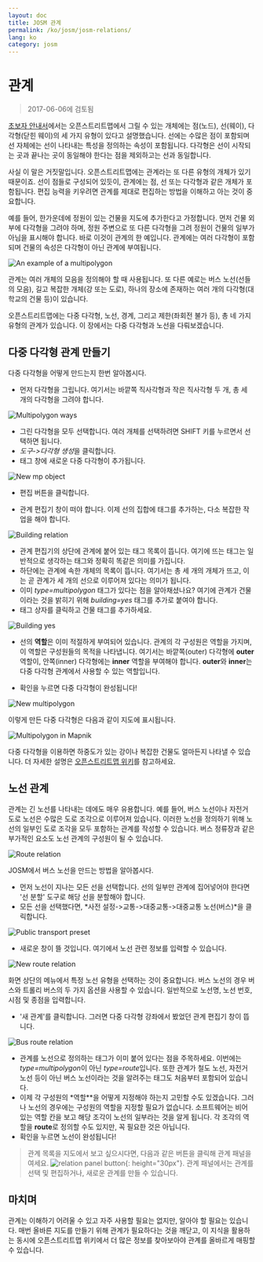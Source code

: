 ```yaml
---
layout: doc
title: JOSM 관계
permalink: /ko/josm/josm-relations/
lang: ko
category: josm
---
```


관계
==========

> 2017-06-06에 검토됨  

[초보자 안내서](/ko/beginner)에서는 오픈스트리트맵에서 그릴 수 있는 개체에는 점(노드), 선(웨이), 다각형(닫힌 웨이)의 세 가지 유형이 있다고 설명했습니다. 선에는 수많은 점이 포함되며 선 자체에는 선이 나타내는 특성을 정의하는 속성이 포함됩니다. 다각형은 선이 시작되는 곳과 끝나는 곳이 동일해야 한다는 점을 제외하고는 선과 동일합니다.  

사실 이 말은 거짓말입니다. 오픈스트리트맵에는 관계라는 또 다른 유형의 개체가 있기 때문이죠.
선이 점들로 구성되어 있듯이, 관계에는 점, 선 또는 다각형과 같은 개체가 포함됩니다. 편집 능력을 키우려면 관계를 제대로 편집하는 방법을 이해하고 아는 것이 중요합니다.  

예를 들어, 한가운데에 정원이 있는 건물을 지도에 추가한다고 가정합니다. 먼저 건물 외부에 다각형을 그려야 하며, 정원 주변으로 또 다른 다각형을 그려 정원이 건물의 일부가 아님을 표시해야 합니다. 바로 이것이 관계의 한 예입니다. 관계에는 여러 다각형이 포함되며 건물의 속성은 다각형이 아닌 관계에 부여됩니다.  

![An example of a multipolygon][]

관계는 여러 개체의 모음을 정의해야 할 때 사용됩니다. 또 다른 예로는 버스 노선(선들의 모음), 길고 복잡한 개체(강 또는 도로), 하나의 장소에 존재하는 여러 개의 다각형(대학교의 건물 등)이 있습니다.  

오픈스트리트맵에는 다중 다각형, 노선, 경계, 그리고 제한(좌회전 불가 등), 총 네 가지 유형의 관계가 있습니다. 이 장에서는 다중 다각형과 노선을 다뤄보겠습니다.  

다중 다각형 관계 만들기
-------------------------------

다중 다각형을 어떻게 만드는지 한번 알아봅시다.  

- 먼저 다각형을 그립니다. 여기서는 바깥쪽 직사각형과 작은 직사각형 두 개, 총 세 개의 다각형을 그려야 합니다.

![Multipolygon ways][]

- 그린 다각형을 모두 선택합니다. 여러 개체를 선택하려면 SHIFT 키를 누르면서 선택하면 됩니다.  
-  *도구->다각형 생성*을 클릭합니다.  
- 태그 창에 새로운 다중 다각형이 추가됩니다.

![New mp object][]

- 편집 버튼을 클릭합니다.  

- 관계 편집기 창이 떠야 합니다. 이제 선의 집합에 태그를 추가하는, 다소 복잡한 작업을 해야 합니다.  

![Building relation][]

- 관계 편집기의 상단에 관계에 붙어 있는 태그 목록이 뜹니다. 여기에 뜨는 태그는 일반적으로 생각하는 태그와 정확히 똑같은 의미를 가집니다.  
- 하단에는 관계에 속한 개체의 목록이 뜹니다. 여기서는 총 세 개의 개체가 뜨고, 이는 곧 관계가 세 개의 선으로 이루어져 있다는 의미가 됩니다.  
- 이미 *type=multipolygon* 태그가 있다는 점을 알아채셨나요? 여기에 관계가 건물이라는 것을 밝히기 위해 *building=yes* 태그를 추가로 붙여야 합니다.  
- 태그 상자를 클릭하고 건물 태그를 추가하세요.  

![Building yes][]

- 선의 **역할**은 이미 적절하게 부여되어 있습니다. 관계의 각 구성원은 역할을 가지며, 이 역할은 구성원들의 목적을 나타냅니다. 여기서는 바깥쪽(outer) 다각형에 **outer** 역할이, 안쪽(inner) 다각형에는 **inner** 역할을 부여해야 합니다. **outer**와 **inner**는 다중 다각형 관계에서 사용할 수 있는 역할입니다.  

- 확인을 누르면 다중 다각형이 완성됩니다!  

![New multipolygon][]

이렇게 만든 다중 다각형은 다음과 같이 지도에 표시됩니다.  

![Multipolygon in Mapnik][]

다중 다각형을 이용하면 하중도가 있는 강이나 복잡한 건물도 얼마든지 나타낼 수 있습니다. 더 자세한 설명은 [오픈스트리트맵 위키](http://wiki.openstreetmap.org/wiki/Relation:multipolygon)를 참고하세요.  

노선 관계
----------------

관계는 긴 노선를 나타내는 데에도 매우 유용합니다. 예를 들어, 버스 노선이나 자전거 도로 노선은 수많은 도로 조각으로 이루어져 있습니다. 이러한 노선을 정의하기 위해 노선의 일부인 도로 조각을 모두 포함하는 관계를 작성할 수 있습니다. 버스 정류장과 같은 부가적인 요소도 노선 관계의 구성원이 될 수 있습니다.  

![Route relation][]

JOSM에서 버스 노선을 만드는 방법을 알아봅시다.  

- 먼저 노선이 지나는 모든 선을 선택합니다. 선의 일부만 관계에 집어넣어야 한다면 '선 분할' 도구로 해당 선을 분할해야 합니다.  
- 모든 선을 선택했다면, *사전 설정->교통->대중교통->대중교통 노선(버스)*을 클릭합니다.  

![Public transport preset][]

- 새로운 창이 뜰 것입니다. 여기에서 노선 관련 정보를 입력할 수 있습니다.

![New route relation][]

화면 상단의 메뉴에서 특정 노선 유형을 선택하는 것이 중요합니다. 버스 노선의 경우 버스와 트롤리 버스의 두 가지 옵션을 사용할 수 있습니다. 일반적으로 노선명, 노선 번호, 시점 및 종점을 입력합니다.

- '새 관계'를 클릭합니다. 그러면 다중 다각형 강좌에서 봤었던 관계 편집기 창이 뜹니다.  

![Bus route relation][]

- 관계를 노선으로 정의하는 태그가 이미 붙어 있다는 점을 주목하세요. 이번에는 *type=multipolygon*이 아닌 *type=route*입니다. 또한 관계가 철도 노선, 자전거 노선 등이 아닌 버스 노선이라는 것을 알려주는 태그도 처음부터 포함되어 있습니다.  
- 이제 각 구성원의 *역할**을 어떻게 지정해야 하는지 고민할 수도 있겠습니다. 그러나 노선의 경우에는 구성원의 역할을 지정할 필요가 없습니다. 소프트웨어는 비어 있는 역할 칸을 보고 해당 조각이 노선의 일부라는 것을 알게 됩니다. 각 조각의 역할을 **route**로 정의할 수도 있지만, 꼭 필요한 것은 아닙니다.  
- 확인을 누르면 노선이 완성됩니다!  

> 관계 목록을 지도에서 보고 싶으시다면, 다음과 같은 버튼을 클릭해 관계 패널을 여세요. ![relation panel button][]{: height="30px"}. 관계 패널에서는 관계를 선택 및 편집하거나, 새로운 관계를 만들 수 있습니다.  

마치며
-------

관계는 이해하기 어려울 수 있고 자주 사용할 필요는 없지만, 알아야 할 필요는 있습니다. 매번 올바른 지도를 만들기 위해 관계가 필요하다는 것을 깨닫고, 이 지식을 활용하는 동시에 오픈스트리트맵 위키에서 더 많은 정보를 찾아보아야 관계를 올바르게 매핑할 수 있습니다.


[Multipolygon ways]: /images/josm/multipolygon-ways.png
[Building relation]: /images/josm/building-relation.png
[New relation]: /images/josm/new-relation.png
[Building yes]: /images/josm/building-yes.png
[Outer or inner role]: /images/josm/outer-inner.png
[New multipolygon]: /images/josm/new-multipolygon.png
[New mp object]: /images/josm/new-mp.png
[Multipolygon in mapnik]: /images/josm/multipolygon-mapnik.png
[An example of a multipolygon]: /images/josm/multipolygon-demo.png
[New route relation]: /images/josm/new-route-relation.png
[Route relation]: /images/josm/route-relation.png
[Public transport preset]: /images/josm/public-transport-preset.png
[Bus route relation]: /images/josm/bus-route-relation.png
[relation panel button]: /images/josm/relation-panel-button.png